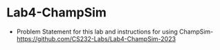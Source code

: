 # Lab4-ChampSim
  - Problem Statement for this lab and instructions for using ChampSim-https://github.com/CS232-Labs/Lab4-ChampSim-2023
